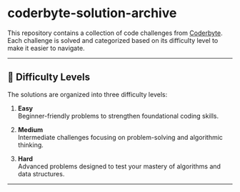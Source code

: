 # coderbyte-solution-archive

This repository contains a collection of code challenges from [Coderbyte](https://coderbyte.com). Each challenge is solved and categorized based on its difficulty level to make it easier to navigate.

---

## 📂 Difficulty Levels
The solutions are organized into three difficulty levels:

1. **Easy**  
   Beginner-friendly problems to strengthen foundational coding skills.

2. **Medium**  
   Intermediate challenges focusing on problem-solving and algorithmic thinking.

3. **Hard**  
   Advanced problems designed to test your mastery of algorithms and data structures.

---
